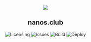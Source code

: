 <p align="center">
    <a href="https://github.com/Tanu-N-Prabhu/Python/graphs/contributors"><img src="https://contrib.rocks/image?repo=misternano/misternano.github.io" /></a>
</p>
<p align="center">
   <h2 align="center">nanos.club</h2>
</p>
<p align="center">
    <a><img alt="Licensing" src="https://img.shields.io/github/license/misternano/misternano.github.io" /></a>
    <a><img alt="Issues" src="https://img.shields.io/github/issues/misternano/misternano.github.io" /></a>
    <a><img alt="Build" src="https://github.com/misternano/misternano.github.io/actions/workflows/pages/pages-build-deployment/badge.svg" /></a>
    <a><img alt="Deploy" src="https://img.shields.io/github/deployments/badges/shields/shields-staging" /></a>
</p>
